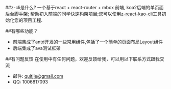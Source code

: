##z-cli是什么?
一个基于react + react-router + mbox 前端, koa2后端的单页面后台脚手架; 帮助初入前端的同学快速构架项目;您可以使用[z-react-kao-cli](https://github.com/zhonggithub/z-react-koa-cli)工具初始化您的项目工程.

##有哪些功能？

* 前端集成了antd开发的一些常用组件,包括了一个简单的页面布局Layout组件
* 后端集成了ava测试框架

##有问题反馈
在使用中有任何问题，欢迎反馈给我，可以用以下联系方式跟我交流

* 邮件: quitjie@gmail.com
* QQ: 1006817093